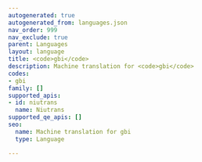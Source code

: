 ```yaml
---
autogenerated: true
autogenerated_from: languages.json
nav_order: 999
nav_exclude: true
parent: Languages
layout: language
title: <code>gbi</code>
description: Machine translation for <code>gbi</code>
codes:
- gbi
family: []
supported_apis:
- id: niutrans
  name: Niutrans
supported_qe_apis: []
seo:
  name: Machine translation for gbi
  type: Language

---
```


